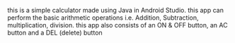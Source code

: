 this is a simple calculator made using Java in Android Studio.
this app can perform the basic arithmetic operations i.e. Addition, Subtraction, multiplication, division.
this app also consists of an ON & OFF button, an AC button and a DEL (delete) button
